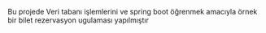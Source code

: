 Bu projede Veri tabanı işlemlerini ve spring boot öğrenmek amacıyla örnek bir bilet rezervasyon ugulaması yapılmıştır 
